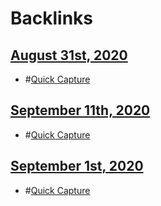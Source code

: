 
# Backlinks
## [August 31st, 2020](<August 31st, 2020.md>)
- #[Quick Capture](<Quick Capture.md>)

## [September 11th, 2020](<September 11th, 2020.md>)
- #[Quick Capture](<Quick Capture.md>)

## [September 1st, 2020](<September 1st, 2020.md>)
- #[Quick Capture](<Quick Capture.md>)

